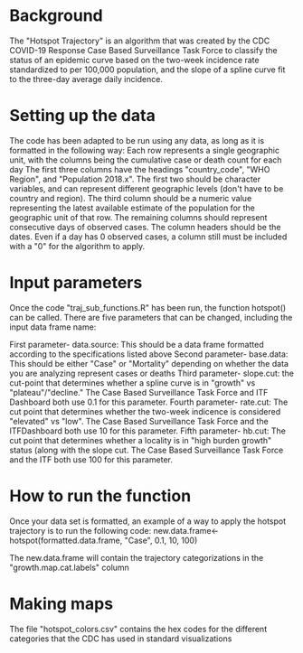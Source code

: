 # Background
The "Hotspot Trajectory" is an algorithm that was created by the CDC COVID-19 Response Case Based Surveillance Task Force to classify the status of an epidemic curve 
based on the two-week incidence rate standardized to per 100,000 population, and the slope of a spline curve fit to the three-day average daily incidence.

# Setting up the data
The code has been adapted to be run using any data, as long as it is formatted in the following way:
Each row represents a single geographic unit, with the columns being the cumulative case or death count for each day
The first three columns have the headings "country_code", "WHO Region", and "Population 2018.x". The first two should be character variables, and can represent different
geographic levels (don't have to be country and region). The third column should be a numeric value representing the latest available estimate of the population for the 
geographic unit of that row.
The remaining columns should represent consecutive days of observed cases. The column headers should be the dates. Even if a day has 0 observed cases, a column still 
must be included with a "0" for the algorithm to apply.

# Input parameters
Once the code "traj_sub_functions.R" has been run, the function hotspot() can be called. There are five parameters that can be changed, including the input data frame name:

First parameter-   data.source:   This should be a data frame formatted according to the specifications listed above
Second parameter-  base.data:     This should be either "Case" or "Mortality" depending on whether the data you are analyzing represent cases or deaths
Third parameter-   slope.cut:     the cut-point that determines whether a spline curve is in "growth" vs "plateau"/"decline." The Case Based Surveillance Task Force
                                  and ITF Dashboard both use 0.1 for this parameter.
Fourth parameter-  rate.cut:      The cut point that determines whether the two-week indicence is considered "elevated" vs "low". The Case Based Surveillance Task Force
                                  and the ITFDashboard both use 10 for this parameter.
Fifth parameter-   hb.cut:        The cut point that determines whether a locality is in "high burden growth" status (along with the slope cut. The Case Based Surveillance 
                                  Task Force and the ITF both use 100 for this parameter.

# How to run the function
Once your data set is formatted, an example of a way to apply the hotspot trajectory is to run the following code:
new.data.frame<- hotspot(formatted.data.frame, "Case", 0.1, 10, 100)

The new.data.frame will contain the trajectory categorizations in the "growth.map.cat.labels" column

# Making maps
The file "hotspot_colors.csv" contains the hex codes for the different categories that the CDC has used in standard visualizations

